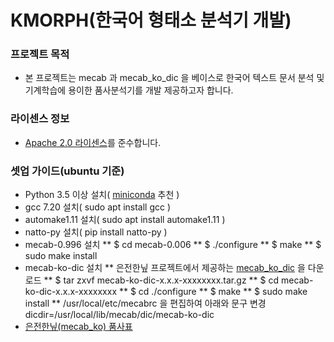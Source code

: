 # KMORPH(한국어 형태소 분석기 개발) #

### 프로젝트 목적 ###
* 본 프로젝트는 mecab 과 mecab_ko_dic 을 베이스로 한국어 텍스트 문서 분석 및 기계학습에 용이한 품사분석기를 개발 제공하고자 합니다.

### 라이센스 정보 
* [Apache 2.0 라이센스](https://olis.or.kr/license/Detailselect.do?lId=1002)를 준수합니다.

### 셋업 가이드(ubuntu 기준) ###
* Python 3.5 이상 설치( [miniconda](https://conda.io/miniconda.html) 추천 )
* gcc 7.20 설치( sudo apt install gcc )
* automake1.11 설치( sudo apt install automake1.11 )
* natto-py 설치( pip install natto-py )
* mecab-0.996 설치
** $ cd mecab-0.006
** $ ./configure
** $ make
** $ sudo make install
* mecab-ko-dic 설치
** 은전한닢 프로젝트에서 제공하는 [mecab_ko_dic](https://bitbucket.org/eunjeon/mecab-ko-dic/downloads/) 을 다운로드
** $ tar zxvf mecab-ko-dic-x.x.x-xxxxxxxx.tar.gz
** $ cd mecab-ko-dic-x.x.x-xxxxxxxx
** $ cd ./configure
** $ make
** $ sudo make install
** /usr/local/etc/mecabrc 을 편집하여 아래와 문구 변경
dicdir=/usr/local/lib/mecab/dic/mecab-ko-dic
* [은전한닢(mecab_ko) 품사표](https://docs.google.com/spreadsheets/d/1-9blXKjtjeKZqsf4NzHeYJCrr49-nXeRF6D80udfcwY/edit#gid=589544265)

